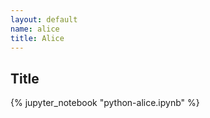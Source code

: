 ```yaml
---
layout: default
name: alice
title: Alice
---
```


## Title

{% jupyter_notebook "python-alice.ipynb" %}
